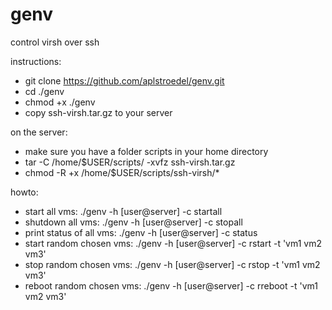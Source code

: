 # genv
control virsh over ssh 

instructions:
- git clone https://github.com/aplstroedel/genv.git
- cd ./genv
- chmod +x ./genv
- copy ssh-virsh.tar.gz to your server

on the server:
- make sure you have a folder scripts in your home directory
- tar -C /home/$USER/scripts/ -xvfz ssh-virsh.tar.gz
- chmod -R +x /home/$USER/scripts/ssh-virsh/*

howto:
- start all vms: ./genv -h [user@server] -c startall
- shutdown all vms: ./genv -h [user@server] -c stopall
- print status of all vms: ./genv -h [user@server] -c status
- start random chosen vms: ./genv -h [user@server] -c rstart -t 'vm1 vm2 vm3'
- stop random chosen vms: ./genv -h [user@server] -c rstop -t 'vm1 vm2 vm3'
- reboot random chosen vms: ./genv -h [user@server] -c rreboot -t 'vm1 vm2 vm3'
